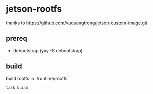 # jetson-rootfs

thanks to https://github.com/vuquangtrong/jetson-custom-image.git


## prereq

- debootstrap (yay -S debootstrap)


## build


build rootfs in ./runtime/rootfs
```
task build
```